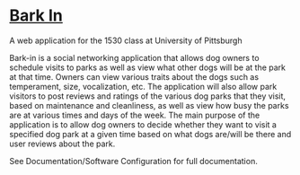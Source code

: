 # [Bark In](bark-in.herokuapp.com)
A web application for the 1530 class at University of Pittsburgh

Bark-in is a social networking application that allows dog owners to schedule visits to parks as well as view what other dogs will be at the park at that time. Owners can view various traits about the dogs such as temperament, size, vocalization, etc. The application will also allow park visitors to post reviews and ratings of the various dog parks that they visit, based on maintenance and cleanliness, as well as view how busy the parks are at various times and days of the week. The main purpose of the application is to allow dog owners to decide whether they want to visit a specified dog park at a given time based on what dogs are/will be there and user reviews about the park.

See Documentation/Software Configuration for full documentation.
